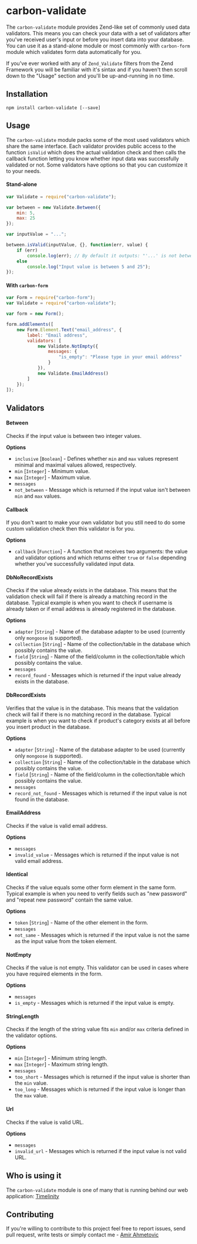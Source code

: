 # carbon-validate
The `carbon-validate` module provides Zend-like set of commonly used data validators. This means you can check your data with  a set of validators after you've received user's input or before you insert data into your database. You can use it as a stand-alone module or most commonly with `carbon-form` module which validates form data automatically for you.

If you've ever worked with any of `Zend_Validate` filters from the Zend Framework you will be familiar with it's sintax and if you haven't then scroll down to the "Usage" section and you'll be up-and-running in no time.


## Installation
```
npm install carbon-validate [--save]
```

## Usage
The `carbon-validate` module packs some of the most used validators which share the same interface. Each validator provides public access to the function `isValid` which does the actual validation check and then calls the callback function letting you know whether input data was successfully validated or not. Some validators have options so that you can customize it to your needs.

#### Stand-alone
```js
var Validate = require("carbon-validate");

var between = new Validate.Between({
    min: 5,
    max: 25
});

var inputValue = "...";

between.isValid(inputValue, {}, function(err, value) {
    if (err)
        console.log(err); // By default it outputs: "'...' is not between '5' and '25'"
    else
        console.log("Input value is between 5 and 25");
});

```

#### With `carbon-form`
```js
var Form = require("carbon-form");
var Validate = require("carbon-validate");

var form = new Form();

form.addElements([
    new Form.Element.Text("email_address", {
        label: "Email address",
        validators: [
            new Validate.NotEmpty({
                messages: {
                    "is_empty": "Please type in your email address" 
                }
            }),
            new Validate.EmailAddress()
        ]
    });
]);
```

## Validators
#### Between
Checks if the input value is between two integer values.

**Options**
* `inclusive` [`Boolean`] - Defines whether `min` and `max` values represent minimal and maximal values allowed, respectively.
* `min` [`Integer`] - Minimum value.
* `max` [`Integer`] - Maximum value.
* `messages`
 * `not_between` - Message which is returned if the input value isn't between `min` and `max` values.

#### Callback
If you don't want to make your own validator but you still need to do some custom validation check then this validator is for you.

**Options**
* `callback` [`Function`] - A function that receives two arguments: the value and validator options and which returns either `true` or `false` depending whether you've successfully validated input data.

#### DbNoRecordExists
Checks if the value already exists in the database. This means that the validation check will fail if there is already a matching record in the database. Typical example is when you want to check if username is already taken or if email address is already registered in the database.

**Options**
* `adapter` [`String`] - Name of the database adapter to be used (currently only `mongoose` is supported).
* `collection` [`String`] - Name of the collection/table in the database which possibly contains the value.
* `field` [`String`] - Name of the field/column in the collection/table which possibly contains the value.
* `messages`
 * `record_found` - Messages which is returned if the input value already exists in the database.

#### DbRecordExists
Verifies that the value is in the database. This means that the validation check will fail if there is no matching record in the database. Typical example is when you want to check if product's category exists at all before you insert product in the database.

**Options**
* `adapter` [`String`] - Name of the database adapter to be used (currently only `mongoose` is supported).
* `collection` [`String`] - Name of the collection/table in the database which possibly contains the value.
* `field` [`String`] - Name of the field/column in the collection/table which possibly contains the value.
* `messages`
 * `record_not_found` - Messages which is returned if the input value is not found in the database.

#### EmailAddress
Checks if the value is valid email address.

**Options**
* `messages`
 * `invalid_value` - Messages which is returned if the input value is not valid email address.

#### Identical
Checks if the value equals some other form element in the same form. Typical example is when you need to verify fields such as "new password" and "repeat new password" contain the same value.

**Options**
* `token` [`String`] - Name of the other element in the form.
* `messages`
 * `not_same` - Messages which is returned if the input value is not the same as the input value from the token element.

#### NotEmpty
Checks if the value is not empty. This validator can be used in cases where you have required elements in the form.

**Options**
* `messages`
 * `is_empty` - Messages which is returned if the input value is empty.

#### StringLength
Checks if the length of the string value fits `min` and/or `max` criteria defined in the validator options.

**Options**
* `min` [`Integer`] - Minimum string length.
* `max` [`Integer`] - Maximum string length.
* `messages`
 * `too_short` - Messages which is returned if the input value is shorter than the `min` value.
 * `too_long` - Messages which is returned if the input value is longer than the `max` value.

#### Url
Checks if the value is valid URL.

**Options**
* `messages`
 * `invalid_url` - Messages which is returned if the input value is not valid URL.

## Who is using it
The `carbon-validate` module is one of many that is running behind our web application: [Timelinity](https://www.timelinity.com)

## Contributing
If you're willing to contribute to this project feel free to report issues, send pull request, write tests or simply contact me - [Amir Ahmetovic](https://github.com/choxnox)
